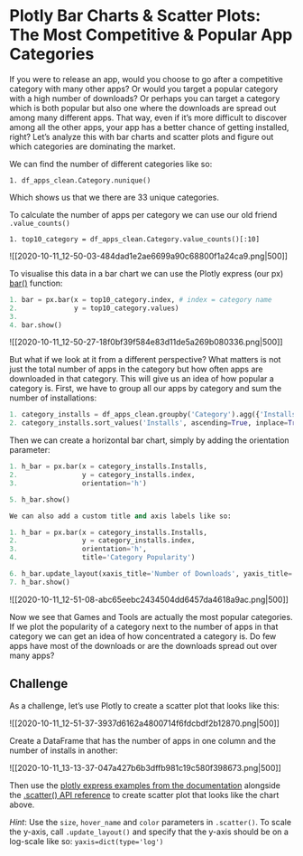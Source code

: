 # Plotly Bar Charts & Scatter Plots: The Most Competitive & Popular App Categories

If you were to release an app, would you choose to go after a competitive category with many other apps? Or would you target a popular category with a high number of downloads? Or perhaps you can target a category which is both popular but also one where the downloads are spread out among many different apps. That way, even if it’s more difficult to discover among all the other apps, your app has a better chance of getting installed, right? Let’s analyze this with bar charts and scatter plots and figure out which categories are dominating the market.

We can find the number of different categories like so:

`1. df_apps_clean.Category.nunique()`

Which shows us that we there are 33 unique categories.

To calculate the number of apps per category we can use our old friend `.value_counts()`

`1. top10_category = df_apps_clean.Category.value_counts()[:10]`

![[2020-10-11_12-50-03-484dad1e2ae6699a90c68800f1a24ca9.png|500]]

To visualise this data in a bar chart we can use the Plotly express (our px) [bar()](https://plotly.com/python-api-reference/generated/plotly.express.bar.html#plotly.express.bar) function:

```python
1. bar = px.bar(x = top10_category.index, # index = category name
2.              y = top10_category.values)
3.
4. bar.show()
```

![[2020-10-11_12-50-27-18f0bf39f584e83d11de5a269b080336.png|500]]

But what if we look at it from a different perspective? What matters is not just the total number of apps in the category but how often apps are downloaded in that category. This will give us an idea of how popular a category is. First, we have to group all our apps by category and sum the number of installations:

```python
1. category_installs = df_apps_clean.groupby('Category').agg({'Installs': pd.Series.sum})
2. category_installs.sort_values('Installs', ascending=True, inplace=True)
```

Then we can create a horizontal bar chart, simply by adding the orientation parameter:

```python
1. h_bar = px.bar(x = category_installs.Installs,
2.                y = category_installs.index,
3.                orientation='h')

5. h_bar.show()

We can also add a custom title and axis labels like so:

1. h_bar = px.bar(x = category_installs.Installs,
2.                y = category_installs.index,
3.                orientation='h',
4.                title='Category Popularity')

6. h_bar.update_layout(xaxis_title='Number of Downloads', yaxis_title='Category')
7. h_bar.show()
```

![[2020-10-11_12-51-08-abc65eebc2434504dd6457da4618a9ac.png|500]]

Now we see that Games and Tools are actually the most popular categories. If we plot the popularity of a category next to the number of apps in that category we can get an idea of how concentrated a category is. Do few apps have most of the downloads or are the downloads spread out over many apps?

## Challenge

As a challenge, let’s use Plotly to create a scatter plot that looks like this:

![[2020-10-11_12-51-37-3937d6162a4800714f6fdcbdf2b12870.png|500]]

Create a DataFrame that has the number of apps in one column and the number of installs in another:

![[2020-10-11_13-13-37-047a427b6b3dffb981c19c580f398673.png|500]]

Then use the [plotly express examples from the documentation](https://plotly.com/python/line-and-scatter/) alongside the [.scatter() API reference](https://plotly.com/python-api-reference/generated/plotly.express.scatter.html) to create scatter plot that looks like the chart above.

_Hint_: Use the `size`, `hover_name` and `color` parameters in `.scatter()`. To scale the y-axis, call `.update_layout()` and specify that the y-axis should be on a log-scale like so: `yaxis=dict(type='log')`